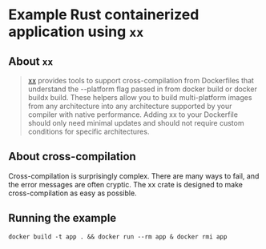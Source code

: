 # Example Rust containerized application using `xx`

## About `xx`

> [xx](https://github.com/tonistiigi/xx) provides tools to support cross-compilation from Dockerfiles that understand the --platform flag passed in from docker build or docker buildx build. These helpers allow you to build multi-platform images from any architecture into any architecture supported by your compiler with native performance. Adding xx to your Dockerfile should only need minimal updates and should not require custom conditions for specific architectures.

## About cross-compilation

Cross-compilation is surprisingly complex. There are many ways to fail, and the error messages are often cryptic. The xx crate is designed to make cross-compilation as easy as possible.

## Running the example

```console
docker build -t app . && docker run --rm app & docker rmi app
```
